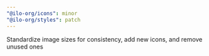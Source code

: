 ```yaml
---
"@ilo-org/icons": minor
"@ilo-org/styles": patch
---
```


Standardize image sizes for consistency, add new icons, and remove unused ones
